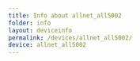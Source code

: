 ```yaml
---
title: Info about allnet_all5002
folder: info
layout: deviceinfo
permalink: /devices/allnet_all5002/
device: allnet_all5002
---
```


